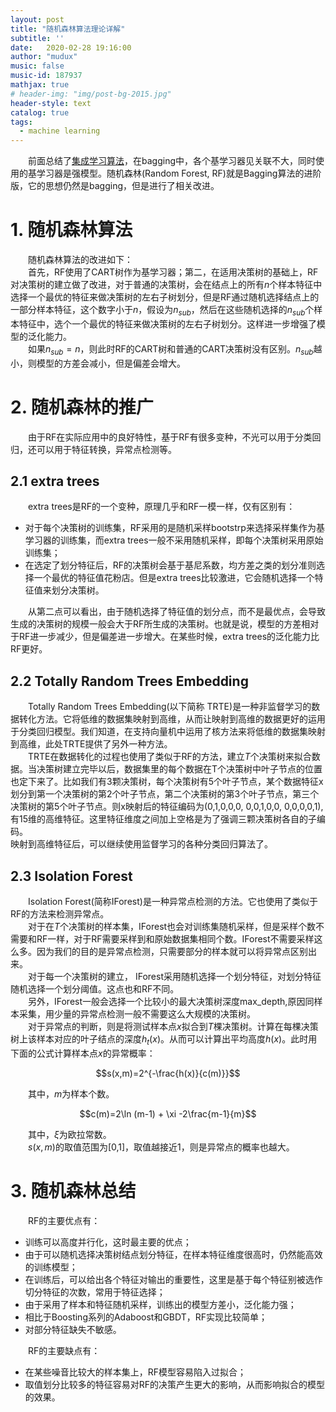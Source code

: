 ```yaml
---
layout: post
title: "随机森林算法理论详解"
subtitle: ''
date:   2020-02-28 19:16:00
author: "mudux"
music: false
music-id: 187937
mathjax: true
# header-img: "img/post-bg-2015.jpg"
header-style: text
catalog: true
tags:
  - machine learning
---
```

&emsp;&emsp;前面总结了[集成学习算法](https://hexinlin.top/2020/02/27/ensemble-learning/)，在bagging中，各个基学习器见关联不大，同时使用的基学习器是强模型。随机森林(Random Forest, RF)就是Bagging算法的进阶版，它的思想仍然是bagging，但是进行了相关改进。  
# 1. 随机森林算法
&emsp;&emsp;随机森林算法的改进如下：  
&emsp;&emsp;首先，RF使用了CART树作为基学习器；第二，在适用决策树的基础上，RF对决策树的建立做了改进，对于普通的决策树，会在结点上的所有$n$个样本特征中选择一个最优的特征来做决策树的左右子树划分，但是RF通过随机选择结点上的一部分样本特征，这个数字小于$n$，假设为$n_{sub}$，然后在这些随机选择的$n_{sub}$个样本特征中，选个一个最优的特征来做决策树的左右子树划分。这样进一步增强了模型的泛化能力。  
&emsp;&emsp;如果$n_{sub}=n$，则此时RF的CART树和普通的CART决策树没有区别。$n_{sub}$越小，则模型的方差会减小，但是偏差会增大。  

# 2. 随机森林的推广
&emsp;&emsp;由于RF在实际应用中的良好特性，基于RF有很多变种，不光可以用于分类回归，还可以用于特征转换，异常点检测等。
## 2.1 extra trees
&emsp;&emsp;extra trees是RF的一个变种，原理几乎和RF一模一样，仅有区别有：
- 对于每个决策树的训练集，RF采用的是随机采样bootstrp来选择采样集作为基学习器的训练集，而extra trees一般不采用随机采样，即每个决策树采用原始训练集；
- 在选定了划分特征后，RF的决策树会基于基尼系数，均方差之类的划分准则选择一个最优的特征值花粉店。但是extra trees比较激进，它会随机选择一个特征值来划分决策树。

&emsp;&emsp;从第二点可以看出，由于随机选择了特征值的划分点，而不是最优点，会导致生成的决策树的规模一般会大于RF所生成的决策树。也就是说，模型的方差相对于RF进一步减少，但是偏差进一步增大。在某些时候，extra trees的泛化能力比RF更好。
## 2.2 Totally Random Trees Embedding
&emsp;&emsp;Totally Random Trees Embedding(以下简称 TRTE)是一种非监督学习的数据转化方法。它将低维的数据集映射到高维，从而让映射到高维的数据更好的运用于分类回归模型。我们知道，在支持向量机中运用了核方法来将低维的数据集映射到高维，此处TRTE提供了另外一种方法。  
&emsp;&emsp;TRTE在数据转化的过程也使用了类似于RF的方法，建立$T$个决策树来拟合数据。当决策树建立完毕以后，数据集里的每个数据在T个决策树中叶子节点的位置也定下来了。比如我们有3颗决策树，每个决策树有5个叶子节点，某个数据特征x划分到第一个决策树的第2个叶子节点，第二个决策树的第3个叶子节点，第三个决策树的第5个叶子节点。则x映射后的特征编码为(0,1,0,0,0,  0,0,1,0,0,  0,0,0,0,1), 有15维的高维特征。这里特征维度之间加上空格是为了强调三颗决策树各自的子编码。  
映射到高维特征后，可以继续使用监督学习的各种分类回归算法了。
## 2.3 Isolation Forest
&emsp;&emsp;Isolation Forest(简称IForest)是一种异常点检测的方法。它也使用了类似于RF的方法来检测异常点。  
&emsp;&emsp;对于在$T$个决策树的样本集，IForest也会对训练集随机采样，但是采样个数不需要和RF一样，对于RF需要采样到和原始数据集相同个数。IForest不需要采样这么多。因为我们的目的是异常点检测，只需要部分的样本就可以将异常点区别出来。  
&emsp;&emsp;对于每一个决策树的建立， IForest采用随机选择一个划分特征，对划分特征随机选择一个划分阈值。这点也和RF不同。  
&emsp;&emsp;另外，IForest一般会选择一个比较小的最大决策树深度max_depth,原因同样本采集，用少量的异常点检测一般不需要这么大规模的决策树。  
&emsp;&emsp;对于异常点的判断，则是将测试样本点$x$拟合到$T$棵决策树。计算在每棵决策树上该样本对应的叶子结点的深度$h_t(x)$。从而可以计算出平均高度$h(x)$。此时用下面的公式计算样本点$x$的异常概率：

$$s(x,m)=2^{-\frac{h(x)}{c(m)}}$$

&emsp;&emsp;其中，$m$为样本个数。

$$c(m)=2\ln (m-1) + \xi -2\frac{m-1}{m}$$

&emsp;&emsp;其中，$\xi$为欧拉常数。  
&emsp;&emsp;$s(x,m)$的取值范围为[0,1]，取值越接近1，则是异常点的概率也越大。  

# 3. 随机森林总结
&emsp;&emsp;RF的主要优点有：
- 训练可以高度并行化，这时最主要的优点；
- 由于可以随机选择决策树结点划分特征，在样本特征维度很高时，仍然能高效的训练模型；
- 在训练后，可以给出各个特征对输出的重要性，这里是基于每个特征别被选作切分特征的次数，常用于特征选择；
- 由于采用了样本和特征随机采样，训练出的模型方差小，泛化能力强；
- 相比于Boosting系列的Adaboost和GBDT，RF实现比较简单；
- 对部分特征缺失不敏感。

&emsp;&emsp;RF的主要缺点有：
- 在某些噪音比较大的样本集上，RF模型容易陷入过拟合；
- 取值划分比较多的特征容易对RF的决策产生更大的影响，从而影响拟合的模型的效果。
